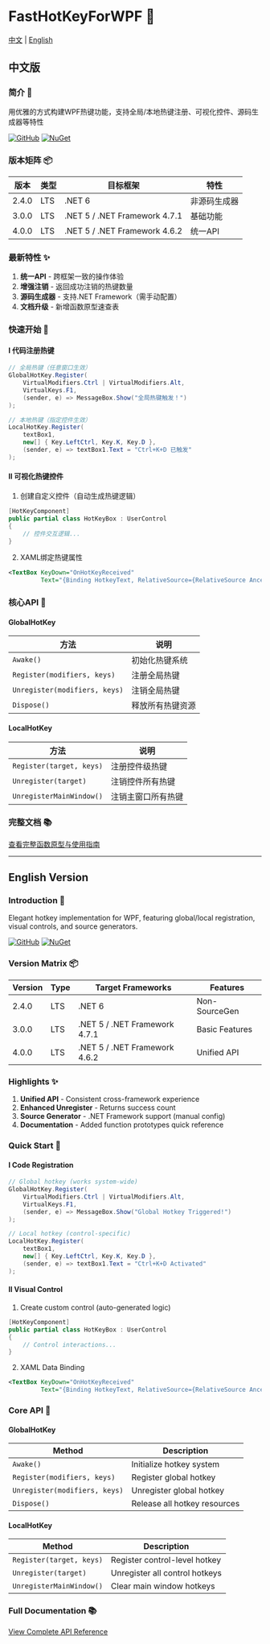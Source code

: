 ﻿# FastHotKeyForWPF 🚀

[中文](#中文) | [English](#english)

<a name="中文"></a>
## 中文版

### 简介 📖

用优雅的方式构建WPF热键功能，支持全局/本地热键注册、可视化控件、源码生成器等特性

[![GitHub](https://img.shields.io/badge/GitHub-Repository-blue?logo=github)](https://github.com/Axvser/FastHotKeyForWPF)
[![NuGet](https://img.shields.io/nuget/v/FastHotKeyForWPF?color=green&logo=nuget)](https://www.nuget.org/packages/FastHotKeyForWPF/)

### 版本矩阵 📦

| 版本   | 类型 | 目标框架                   | 特性               |
|--------|------|----------------------------|--------------------|
| 2.4.0  | LTS  | .NET 6                     | 非源码生成器       |
| 3.0.0  | LTS  | .NET 5 / .NET Framework 4.7.1 | 基础功能           |
| 4.0.0  | LTS  | .NET 5 / .NET Framework 4.6.2 | 统一API          |

### 最新特性 ✨

1. **统一API** - 跨框架一致的操作体验
2. **增强注销** - 返回成功注销的热键数量
3. **源码生成器** - 支持.NET Framework（需手动配置）
4. **文档升级** - 新增函数原型速查表

### 快速开始 🚀

#### Ⅰ 代码注册热键

```csharp
// 全局热键（任意窗口生效）
GlobalHotKey.Register(
    VirtualModifiers.Ctrl | VirtualModifiers.Alt,
    VirtualKeys.F1,
    (sender, e) => MessageBox.Show("全局热键触发！")
);

// 本地热键（指定控件生效）
LocalHotKey.Register(
    textBox1, 
    new[] { Key.LeftCtrl, Key.K, Key.D },
    (sender, e) => textBox1.Text = "Ctrl+K+D 已触发"
);
```

#### Ⅱ 可视化热键控件

1. 创建自定义控件（自动生成热键逻辑）

```csharp
[HotKeyComponent]
public partial class HotKeyBox : UserControl
{
    // 控件交互逻辑...
}
```

2. XAML绑定热键属性

```xml
<TextBox KeyDown="OnHotKeyReceived"
         Text="{Binding HotkeyText, RelativeSource={RelativeSource AncestorType=local:HotKeyBox}}"/>
```

### 核心API 🔧

#### GlobalHotKey

| 方法                          | 说明                          |
|-------------------------------|-------------------------------|
| `Awake()`                     | 初始化热键系统                |
| `Register(modifiers, keys)`   | 注册全局热键                  |
| `Unregister(modifiers, keys)` | 注销全局热键                  |
| `Dispose()`                   | 释放所有热键资源              |

#### LocalHotKey

| 方法                          | 说明                          |
|-------------------------------|-------------------------------|
| `Register(target, keys)`      | 注册控件级热键                |
| `Unregister(target)`          | 注销控件所有热键              |
| `UnregisterMainWindow()`      | 注销主窗口所有热键            |

### 完整文档 📚

[查看完整函数原型与使用指南](https://github.com/Axvser/FastHotKeyForWPF/wiki)

---

<a name="english"></a>
## English Version

### Introduction 📖

Elegant hotkey implementation for WPF, featuring global/local registration, visual controls, and source generators.

[![GitHub](https://img.shields.io/badge/GitHub-Repository-blue?logo=github)](https://github.com/Axvser/FastHotKeyForWPF)
[![NuGet](https://img.shields.io/nuget/v/FastHotKeyForWPF?color=green&logo=nuget)](https://www.nuget.org/packages/FastHotKeyForWPF/)

### Version Matrix 📦

| Version | Type | Target Frameworks            | Features          |
|---------|------|-------------------------------|-------------------|
| 2.4.0   | LTS  | .NET 6                        | Non-SourceGen     |
| 3.0.0   | LTS  | .NET 5 / .NET Framework 4.7.1 | Basic Features    |
| 4.0.0   | LTS  | .NET 5 / .NET Framework 4.6.2 | Unified API       |

### Highlights ✨

1. **Unified API** - Consistent cross-framework experience
2. **Enhanced Unregister** - Returns success count
3. **Source Generator** - .NET Framework support (manual config)
4. **Documentation** - Added function prototypes quick reference

### Quick Start 🚀

#### Ⅰ Code Registration

```csharp
// Global hotkey (works system-wide)
GlobalHotKey.Register(
    VirtualModifiers.Ctrl | VirtualModifiers.Alt,
    VirtualKeys.F1,
    (sender, e) => MessageBox.Show("Global Hotkey Triggered!")
);

// Local hotkey (control-specific)
LocalHotKey.Register(
    textBox1,
    new[] { Key.LeftCtrl, Key.K, Key.D },
    (sender, e) => textBox1.Text = "Ctrl+K+D Activated"
);
```

#### Ⅱ Visual Control

1. Create custom control (auto-generated logic)

```csharp
[HotKeyComponent]
public partial class HotKeyBox : UserControl
{
    // Control interactions...
}
```

2. XAML Data Binding

```xml
<TextBox KeyDown="OnHotKeyReceived"
         Text="{Binding HotkeyText, RelativeSource={RelativeSource AncestorType=local:HotKeyBox}}"/>
```

### Core API 🔧

#### GlobalHotKey

| Method                        | Description                   |
|-------------------------------|-------------------------------|
| `Awake()`                     | Initialize hotkey system      |
| `Register(modifiers, keys)`   | Register global hotkey        |
| `Unregister(modifiers, keys)` | Unregister global hotkey      |
| `Dispose()`                   | Release all hotkey resources  |

#### LocalHotKey

| Method                          | Description                   |
|---------------------------------|-------------------------------|
| `Register(target, keys)`        | Register control-level hotkey |
| `Unregister(target)`            | Unregister all control hotkeys|
| `UnregisterMainWindow()`        | Clear main window hotkeys     |

### Full Documentation 📚

[View Complete API Reference](https://github.com/Axvser/FastHotKeyForWPF/wiki)
